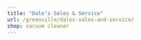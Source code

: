 ```yaml
---
title: "Dale's Sales & Service"
url: /greenville/dales-sales-and-service/
shop: vacuum cleaner
---
```


